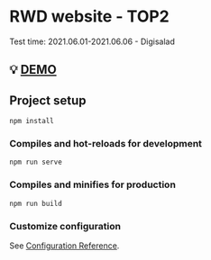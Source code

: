 # RWD website - TOP2

Test time: 2021.06.01-2021.06.06 - Digisalad
## 💡 [DEMO](https://one-page-web-top2.herokuapp.com/)

## Project setup
```
npm install
```

### Compiles and hot-reloads for development
```
npm run serve
```

### Compiles and minifies for production
```
npm run build
```

### Customize configuration
See [Configuration Reference](https://cli.vuejs.org/config/).
